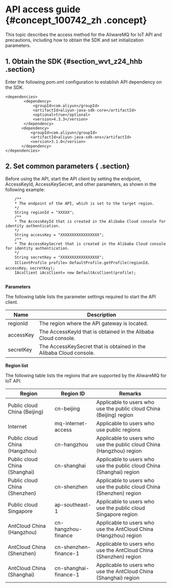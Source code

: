 # API access guide {#concept_100742_zh .concept}

This topic describes the access method for the AliwareMQ for IoT API and precautions, including how to obtain the SDK and set initialization parameters.

## 1. Obtain the SDK {#section_wvt_z24_hhb .section}

Enter the following pom.xml configuration to establish API dependency on the SDK.

```language-xml
<dependencies> 
 		<dependency>
			<groupId>com.aliyun</groupId> 
			<artifactId>aliyun-java-sdk-core</artifactId> 
			<optional>true</optional>
			<version>4.3.3</version>
 		</dependency> 
       <dependency> 
           <groupId>com.aliyun</groupId> 
           <artifactId>aliyun-java-sdk-ons</artifactId>
           <version>3.1.0</version> 
       </dependency> 
</dependencies> 

```

## 2. Set common parameters { .section}

Before using the API, start the API client by setting the endpoint, AccessKeyId, AccessKeySecret, and other parameters, as shown in the following example:

```language-java
    /**
    * The endpoint of the API, which is set to the target region.
    */
    String regionId = "XXXXX";
    /**
    * The AccessKeyId that is created in the Alibaba Cloud console for identity authentication.
    */
    String accessKey = "XXXXXXXXXXXXXXXXX";
    /**
    * The AccessKeySecret that is created in the Alibaba Cloud console for identity authentication.
    */
    String secretKey = "XXXXXXXXXXXXXXXXX";
    IClientProfile profile= DefaultProfile.getProfile(regionId，accessKey，secretKey);
    IAcsClient iAcsClient= new DefaultAcsClient(profile);
            

```

 **Parameters** 

The following table lists the parameter settings required to start the API client.

|Name|Description|
|----|-----------|
|regionId|The region where the API gateway is located.|
|accessKey|The AccessKeyId that is obtained in the Alibaba Cloud console.|
|secretKey|The AccessKeySecret that is obtained in the Alibaba Cloud console.|

 **Region list** 

The following table lists the regions that are supported by the AliwareMQ for IoT API.

|Region|Region ID|Remarks|
|------|---------|-------|
|Public cloud China \(Beijing\)|cn-beijing|Applicable to users who use the public cloud China \(Beijing\) region|
|Internet|mq-internet-access|Applicable to users who use public regions|
|Public cloud China \(Hangzhou\)|cn-hangzhou|Applicable to users who use the public cloud China \(Hangzhou\) region|
|Public cloud China \(Shanghai\)|cn-shanghai|Applicable to users who use the public cloud China \(Shanghai\) region|
|Public cloud China \(Shenzhen\)|cn-shenzhen|Applicable to users who use the public cloud China \(Shenzhen\) region|
|Public cloud Singapore|ap-southeast-1|Applicable to users who use the public cloud Singapore region|
|AntCloud China \(Hangzhou\)|cn-hangzhou-finance|Applicable to users who use the AntCloud China \(Hangzhou\) region|
|AntCloud China \(Shenzhen\)|cn-shenzhen-finance-1|Applicable to users who use the AntCloud China \(Shenzhen\) region|
|AntCloud China \(Shanghai\)|cn-shanghai-finance-1|Applicable to users who use the AntCloud China \(Shanghai\) region|

